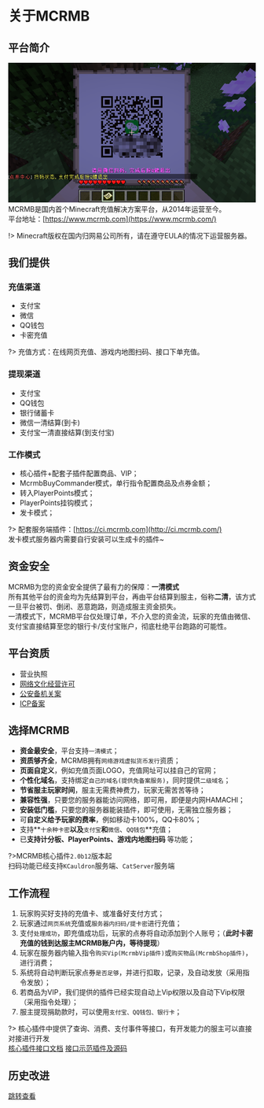 # 关于MCRMB

## 平台简介
![](.gitbook/assets/20200416231926.png ":size=400x240")  
MCRMB是国内首个Minecraft充值解决方案平台，从2014年运营至今。  
平台地址：[https://www.mcrmb.com](https://www.mcrmb.com/)

!> Minecraft版权在国内归网易公司所有，请在遵守EULA的情况下运营服务器。

## 我们提供

### 充值渠道

* 支付宝
* 微信
* QQ钱包
* 卡密充值

?> 充值方式：在线网页充值、游戏内地图扫码、接口下单充值。

### 提现渠道

* 支付宝
* QQ钱包
* 银行储蓄卡
* 微信一清结算(到卡)
* 支付宝一清直接结算(到支付宝)

### 工作模式

* 核心插件+配套子插件配置商品、VIP；
* McrmbBuyCommander模式，单行指令配置商品及点券金额；
* 转入PlayerPoints模式；
* PlayerPoints挂钩模式；
* 发卡模式；

?> 配套服务端插件：[https://ci.mcrmb.com](http://ci.mcrmb.com/)  
发卡模式服务器内需要自行安装可以生成卡的插件~

## 资金安全

MCRMB为您的资金安全提供了最有力的保障：**一清模式**  
所有其他平台的资金均为先结算到平台，再由平台结算到服主，俗称**二清**，该方式一旦平台被罚、倒闭、恶意跑路，则造成服主资金损失。  
一清模式下，MCRMB平台仅处理订单，不介入您的资金流，玩家的充值由微信、支付宝直接结算至您的银行卡/支付宝账户，彻底杜绝平台跑路的可能性。

## 平台资质

* 营业执照
* [网络文化经营许可](http://sq.ccm.gov.cn/ccnt/sczr/service/business/emark/toDetail/bc72295cc6ab42d9af7b27927a8769c6)
* [公安备机关案](http://www.beian.gov.cn/portal/registerSystemInfo?recordcode=44010602002006)
* [ICP备案](http://www.beian.miit.gov.cn/)

## 选择MCRMB

* **资金最安全**，平台支持`一清模式`；
* **资质够齐全**，MCRMB拥有`网络游戏虚拟货币发行`资质；
* **页面自定义**，例如充值页面LOGO，充值网址可以挂自己的官网；
* **个性化域名**，支持绑定`自己的域名(提供免备案服务)`，同时提供`二级域名`；
* **节省服主玩家时间**，服主无需费神费力，玩家无需苦苦等待；
* **兼容性强**，只要您的服务器能访问网络，即可用，即便是内网HAMACHI；
* **安装低门槛**，只要您的服务器能装插件，即可使用，无需独立服务器；
* 可**自定义给予玩家的费率**，例如移动卡100%，QQ卡80%；
* 支持**`十余种卡密`**以及**`支付宝`**和**`微信`、`QQ钱包`**充值；
* 已**支持计分板、PlayerPoints、游戏内地图扫码** 等功能；

?>MCRMB核心插件`2.0b12`版本起  
扫码功能已经支持`KCauldron`服务端、`CatServer`服务端

## 工作流程

1. 玩家购买好支持的充值卡、或准备好支付方式；
2. 玩家通过`网页系统`充值或`服务器内扫码/提卡密`进行充值；
3. 支付`处理成功`，即充值成功后，玩家的点券将自动添加到个人账号；（**此时卡密充值的钱到达服主MCRMB账户内，等待提现**）
4. 玩家在服务器内输入指令`购买Vip(McrmbVip插件)`或`购买物品(McrmbShop插件)`，进行消费；
5. 系统将自动判断玩家点券`是否足够`，并进行扣取，记录，及自动发放（采用指令发放）；
6. 若商品为VIP，我们提供的插件已经实现自动上Vip权限以及自动下Vip权限（采用指令处理）；
7. 服主提现捐助款时，可以使用`支付宝、QQ钱包、银行卡`；

?> 核心插件中提供了查询、消费、支付事件等接口，有开发能力的服主可以直接对接进行开发  
[核心插件接口文档](/apis/core-plugin-api) [接口示范插件及源码](https://gitee.com/mcrmb/mcrmb_sub_plugin_test)

## 历史改进

[跳转查看](/history?id=平台历史更新记录)




